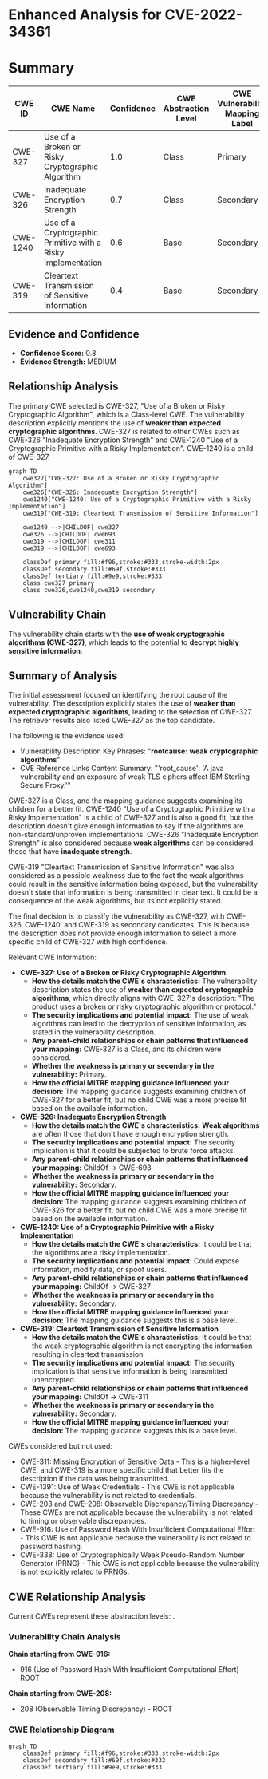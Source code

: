 # Enhanced Analysis for CVE-2022-34361

# Summary
| CWE ID | CWE Name | Confidence | CWE Abstraction Level | CWE Vulnerability Mapping Label | CWE-Vulnerability Mapping Notes |
|---|---|---|---|---|---|
| CWE-327 | Use of a Broken or Risky Cryptographic Algorithm | 1.0 | Class | Primary | Allowed-with-Review |
| CWE-326 | Inadequate Encryption Strength | 0.7 | Class | Secondary | Allowed-with-Review |
| CWE-1240 | Use of a Cryptographic Primitive with a Risky Implementation | 0.6 | Base | Secondary | Allowed |
| CWE-319 | Cleartext Transmission of Sensitive Information | 0.4 | Base | Secondary | Allowed |

## Evidence and Confidence

*   **Confidence Score:** 0.8
*   **Evidence Strength:** MEDIUM

## Relationship Analysis
The primary CWE selected is CWE-327, "Use of a Broken or Risky Cryptographic Algorithm", which is a Class-level CWE. The vulnerability description explicitly mentions the use of **weaker than expected cryptographic algorithms**. CWE-327 is related to other CWEs such as CWE-326 "Inadequate Encryption Strength" and CWE-1240 "Use of a Cryptographic Primitive with a Risky Implementation". CWE-1240 is a child of CWE-327.
```mermaid
graph TD
    cwe327["CWE-327: Use of a Broken or Risky Cryptographic Algorithm"]
    cwe326["CWE-326: Inadequate Encryption Strength"]
    cwe1240["CWE-1240: Use of a Cryptographic Primitive with a Risky Implementation"]
    cwe319["CWE-319: Cleartext Transmission of Sensitive Information"]

    cwe1240 -->|CHILDOF| cwe327
    cwe326 -->|CHILDOF| cwe693
    cwe319 -->|CHILDOF| cwe311
    cwe319 -->|CHILDOF| cwe693

    classDef primary fill:#f96,stroke:#333,stroke-width:2px
    classDef secondary fill:#69f,stroke:#333
    classDef tertiary fill:#9e9,stroke:#333
    class cwe327 primary
    class cwe326,cwe1240,cwe319 secondary
```

## Vulnerability Chain
The vulnerability chain starts with the **use of weak cryptographic algorithms (CWE-327)**, which leads to the potential to **decrypt highly sensitive information**.

## Summary of Analysis
The initial assessment focused on identifying the root cause of the vulnerability. The description explicitly states the use of **weaker than expected cryptographic algorithms**, leading to the selection of CWE-327. The retriever results also listed CWE-327 as the top candidate.

The following is the evidence used:
*   Vulnerability Description Key Phrases: "**rootcause:** **weak cryptographic algorithms**"
*   CVE Reference Links Content Summary: "'root_cause': 'A java vulnerability and an exposure of weak TLS ciphers affect IBM Sterling Secure Proxy.'"

CWE-327 is a Class, and the mapping guidance suggests examining its children for a better fit. CWE-1240 "Use of a Cryptographic Primitive with a Risky Implementation" is a child of CWE-327 and is also a good fit, but the description doesn't give enough information to say if the algorithms are non-standard/unproven implementations. CWE-326 "Inadequate Encryption Strength" is also considered because **weak algorithms** can be considered those that have **inadequate strength**.

CWE-319 "Cleartext Transmission of Sensitive Information" was also considered as a possible weakness due to the fact the weak algorithms could result in the sensitive information being exposed, but the vulnerability doesn't state that information is being transmitted in clear text. It could be a consequence of the weak algorithms, but its not explicitly stated.

The final decision is to classify the vulnerability as CWE-327, with CWE-326, CWE-1240, and CWE-319 as secondary candidates. This is because the description does not provide enough information to select a more specific child of CWE-327 with high confidence.

Relevant CWE Information:
*   **CWE-327: Use of a Broken or Risky Cryptographic Algorithm**
    *   **How the details match the CWE's characteristics:** The vulnerability description states the use of **weaker than expected cryptographic algorithms**, which directly aligns with CWE-327's description: "The product uses a broken or risky cryptographic algorithm or protocol."
    *   **The security implications and potential impact:** The use of weak algorithms can lead to the decryption of sensitive information, as stated in the vulnerability description.
    *   **Any parent-child relationships or chain patterns that influenced your mapping:** CWE-327 is a Class, and its children were considered.
    *   **Whether the weakness is primary or secondary in the vulnerability:** Primary.
    *   **How the official MITRE mapping guidance influenced your decision:** The mapping guidance suggests examining children of CWE-327 for a better fit, but no child CWE was a more precise fit based on the available information.
*   **CWE-326: Inadequate Encryption Strength**
    *   **How the details match the CWE's characteristics:** **Weak algorithms** are often those that don't have enough encryption strength.
    *   **The security implications and potential impact:** The security implication is that it could be subjected to brute force attacks.
    *   **Any parent-child relationships or chain patterns that influenced your mapping:** ChildOf -> CWE-693
    *   **Whether the weakness is primary or secondary in the vulnerability:** Secondary.
    *   **How the official MITRE mapping guidance influenced your decision:** The mapping guidance suggests examining children of CWE-326 for a better fit, but no child CWE was a more precise fit based on the available information.
*   **CWE-1240: Use of a Cryptographic Primitive with a Risky Implementation**
    *   **How the details match the CWE's characteristics:** It could be that the algorithms are a risky implementation.
    *   **The security implications and potential impact:** Could expose information, modify data, or spoof users.
    *   **Any parent-child relationships or chain patterns that influenced your mapping:** ChildOf -> CWE-327
    *   **Whether the weakness is primary or secondary in the vulnerability:** Secondary.
    *   **How the official MITRE mapping guidance influenced your decision:** The mapping guidance suggests this is a base level.
*   **CWE-319: Cleartext Transmission of Sensitive Information**
    *   **How the details match the CWE's characteristics:** It could be that the weak cryptographic algorithm is not encrypting the information resulting in cleartext transmission.
    *   **The security implications and potential impact:** The security implication is that sensitive information is being transmitted unencrypted.
    *   **Any parent-child relationships or chain patterns that influenced your mapping:** ChildOf -> CWE-311
    *   **Whether the weakness is primary or secondary in the vulnerability:** Secondary.
    *   **How the official MITRE mapping guidance influenced your decision:** The mapping guidance suggests this is a base level.

CWEs considered but not used:
*   CWE-311: Missing Encryption of Sensitive Data - This is a higher-level CWE, and CWE-319 is a more specific child that better fits the description if the data was being transmitted.
*   CWE-1391: Use of Weak Credentials - This CWE is not applicable because the vulnerability is not related to credentials.
*   CWE-203 and CWE-208: Observable Discrepancy/Timing Discrepancy - These CWEs are not applicable because the vulnerability is not related to timing or observable discrepancies.
*   CWE-916: Use of Password Hash With Insufficient Computational Effort - This CWE is not applicable because the vulnerability is not related to password hashing.
*   CWE-338: Use of Cryptographically Weak Pseudo-Random Number Generator (PRNG) - This CWE is not applicable because the vulnerability is not explicitly related to PRNGs.


## CWE Relationship Analysis

Current CWEs represent these abstraction levels: .


### Vulnerability Chain Analysis

**Chain starting from CWE-916:**
- 916 (Use of Password Hash With Insufficient Computational Effort) - ROOT


**Chain starting from CWE-208:**
- 208 (Observable Timing Discrepancy) - ROOT



### CWE Relationship Diagram

```mermaid
graph TD
    classDef primary fill:#f96,stroke:#333,stroke-width:2px
    classDef secondary fill:#69f,stroke:#333
    classDef tertiary fill:#9e9,stroke:#333
```